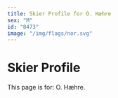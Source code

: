 ```yaml
---
title: Skier Profile for O. Hæhre
sex: "M"
id: "8473"
image: "/img/flags/nor.svg" 
---
```


# Skier Profile

This page is for: O. Hæhre.
    